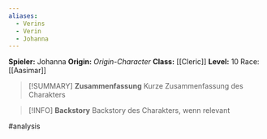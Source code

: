 ```yaml
---
aliases:
  - Verins
  - Verin
  - Johanna
---
```

**Spieler:** Johanna
**Origin:** *Origin-Character*
**Class:** [[Cleric]]
**Level:** 10
Race: [[Aasimar]]

>[!SUMMARY] **Zusammenfassung**
>Kurze Zusammenfassung des Charakters

>[!INFO] **Backstory**
>Backstory des Charakters, wenn relevant

#analysis